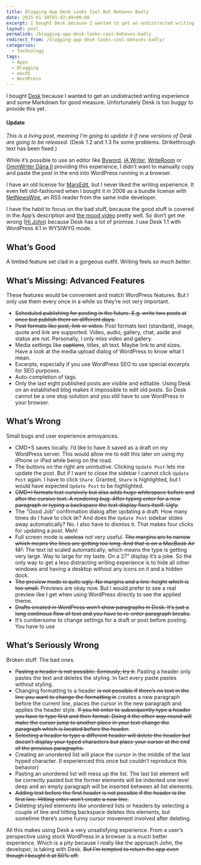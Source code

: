 ```yaml
---
title: Blogging App Desk Looks Cool But Behaves Badly
date: 2015-01-30T01:42:49+00:00
excerpt: I bought Desk because I wanted to get an undistracted writing experience and some Markdown for good measure. Unfortunately Desk is too buggy to provide this yet.
layout: post
permalink: /blogging-app-desk-looks-cool-behaves-badly
redirect_from: /blogging-app-desk-looks-cool-behaves-badly/
categories:
  - Technology
tags:
  - Apps
  - Blogging
  - macOS
  - WordPress
---
```

I bought [Desk](https://desk.pm/) because I wanted to get an undistracted writing experience and some Markdown for good measure. Unfortunately Desk is too buggy to provide this yet.

#### Update

_This is a living post, meaning I’m going to update it if new versions of Desk are going to be released._ (Desk 1.2 and 1.3 fix some problems. Strikethrough text has been fixed.)

While it’s possible to use an editor like [Byword](https://itunes.apple.com/us/app/byword/id420212497?mt=12), [iA Writer](https://itunes.apple.com/us/app/ia-writer/id775737590?mt=12), [WriteRoom](https://itunes.apple.com/us/app/writeroom/id417967324?mt=12) or [OmmWriter Dāna II](https://itunes.apple.com/us/app/ommwriter-dana-ii/id412347921?mt=12) providing this experience, I didn’t want to manually copy and paste the post in the end into WordPress running in a browser.

I have an old license for [MarsEdit](https://www.red-sweater.com/marsedit/), but I never liked the writing experience. It even felt old-fashioned when I bought it in 2006 as a bundle license with [NetNewsWire](http://www.netnewswireapp.com/), an RSS reader from the same indie developer.

I have the habit to focus on the bad stuff, because the good stuff is covered in the App’s description and [the mood video](https://vimeo.com/105360935) pretty well. So don’t get me wrong ([Hi John](https://john.do/shitty-2/ "The developer of Desk writing about harsh feelings when receiving strong critique.")) because Desk has a lot of promise. I use Desk 1.1 with WordPress 4.1 in WYSIWYG mode.

## What’s Good

A limited feature set clad in a gorgeous outfit. Writing feels _so much better_.

## What’s Missing: Advanced Features

These features would be convenient and match WordPress features. But I only use them every once in a while so they’re not very important.

  * ~~Scheduled publishing for posting in the future. E.g. write two posts at once but publish them on different days.~~
  * ~~Post formats like post, link or video.~~ Post formats text (standard), image, quote and link are supported. Video, audio, gallery, chat, aside and status are not. Personally, I only miss video and gallery.
  * Media settings like ~~captions~~, titles, alt text. Maybe link to and sizes. Have a look at the media upload dialog of WordPress to know what I mean.
  * Excerpts, especially if you use WordPress SEO to use special excerpts for SEO purposes.
  * Auto-completion of tags.
  * Only the last eight published posts are visible and editable. Using Desk on an established blog makes it impossible to edit old posts. So Desk cannot be a one stop solution and you still have to use WordPress in your browser.

## What’s Wrong

Small bugs and user experience annoyances.

  * CMD+S saves locally. I’d like to have it saved as a draft on my WordPress server. This would allow me to edit this later on using my iPhone or iPad while being on the road.
  * The buttons on the right are unintuitive. Clicking `Update Post` lets me update the post. But if I want to close the sidebar I cannot click `Update Post` again. I have to click `Share`. Granted, `Share` is highlighted, but I would have expected `Update Post` to be highlighted.
  * ~~CMD+I formats text cursively but also adds huge whitespace before and after the cursive text. A rendering bug. After typing enter for a new paragraph or typing a backspace the text display fixes itself. Ugly.~~
  * The “Good Job” confirmation dialog after updating a draft. How many times do I have to click `OK`? And does the `Update Post` sidebar slides away automatically? No. I also have to dismiss it. That makes four clicks for updating a post. Meh!
  * Full screen mode is ~~useless~~ not very useful. ~~The margins are to narrow which means the lines are getting too long. And that is on a MacBook Air 13”.~~ The text ist scaled automatically, which means the type is getting very large. Way to large for my taste. On a 27” display it’s a joke. So the only way to get a less distracting writing experience is to hide all other windows and having a desktop without any icons on it and a hidden dock.
  * ~~The preview mode is quite ugly. No margins and a line-height which is too small.~~ Previews are okay now. But I would prefer to see a real preview like I get when using WordPress directly to see the applied theme.
  * ~~Drafts created in WordPress won’t show paragraphs in Desk. It’s just a long continous flow of text and you have to re-enter paragraph breaks.~~
  * It’s cumbersome to change settings for a draft or post before posting. You have to use

## What’s Seriously Wrong

Broken stuff. The bad ones.

  * ~~Pasting a header is not possible. Seriously, try it.~~ Pasting a header only pastes the text and deletes the styling. In fact every paste pastes without styling.
  * Changing formatting to a header ~~is not possible if there’s no text in the line you want to change the formatting in~~ creates a new paragraph before the current line, places the cursor in the new paragraph and applies the header style. ~~If you hit enter to subsequently type a header you have to type first and then format. Doing it the other way round will make the cursor jump to another place in your text change the paragraph which is located before the header.~~
  * ~~Selecting a header to type a different header will delete the header but doesn’t display your typed characters but place your cursor at the end of the previous paragraphs.~~
  * Creating an unordered list will place the cursor in the middle of the last hyped character. (I experienced this once but couldn’t reproduce this behavior)
  * Pasting an unordered list will mess up the list. The last list element will be correctly pasted but the former elements will be indented one level deep and an empty paragraph will be inserted between all list elements.
  * ~~Adding text before the first header is not possible if the header is the first line. Hitting enter won’t create a new line.~~
  * Deleting styled elements like unordered lists or headers by selecting a couple of line and hitting backspace deletes this elements, but sometime there’s some funny cursor movement involved after deleting.

All this makes using Desk a very unsatisfying experience. From a user’s perspective using stock WordPress in a browser is a much better experience. Which is a pity because I really like the approach John, the developer, is taking with Desk. ~~But I’m tempted to return the app even though I bought it at 50% off.~~